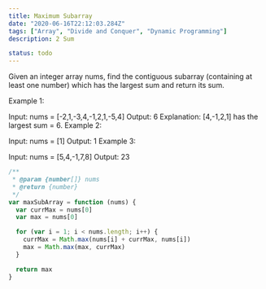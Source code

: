 ```yaml
---
title: Maximum Subarray
date: "2020-06-16T22:12:03.284Z"
tags: ["Array", "Divide and Conquer", "Dynamic Programming"]
description: 2 Sum

status: todo
---
```


Given an integer array nums, find the contiguous subarray (containing at least one number) which has the largest sum and return its sum.

Example 1:

Input: nums = [-2,1,-3,4,-1,2,1,-5,4]
Output: 6
Explanation: [4,-1,2,1] has the largest sum = 6.
Example 2:

Input: nums = [1]
Output: 1
Example 3:

Input: nums = [5,4,-1,7,8]
Output: 23

```javascript
/**
 * @param {number[]} nums
 * @return {number}
 */
var maxSubArray = function (nums) {
  var currMax = nums[0]
  var max = nums[0]

  for (var i = 1; i < nums.length; i++) {
    currMax = Math.max(nums[i] + currMax, nums[i])
    max = Math.max(max, currMax)
  }

  return max
}
```
